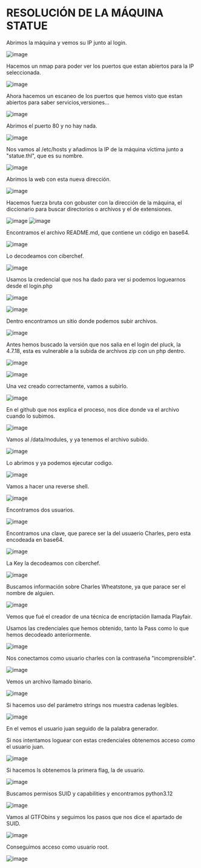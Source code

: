 # RESOLUCIÓN DE LA MÁQUINA STATUE

Abrimos la máquina y vemos su IP junto al login.

![image](https://github.com/user-attachments/assets/692a5c13-3748-43ef-8c24-2727ebcf77f8)

Hacemos un nmap para poder ver los puertos que estan abiertos para la IP seleccionada.

![image](https://github.com/user-attachments/assets/20aff697-ec84-4a16-bed6-f1a9bb7377c6)

Ahora hacemos un escaneo de los puertos que hemos visto que estan abiertos para saber servicios,versiones...

![image](https://github.com/user-attachments/assets/e7d40305-9475-488d-a8cf-35aa9a0397bc)

Abrimos el puerto 80 y no hay nada.

![image](https://github.com/user-attachments/assets/4a94de49-52a7-4877-8b8e-ccc0dd06b7fb)

Nos vamos al /etc/hosts y añadimos la IP de la máquina víctima junto a "statue.thl", que es su nombre.

![image](https://github.com/user-attachments/assets/232a2caf-f415-4de8-bfca-2a3d668d7d1f)

Abrimos la web con esta nueva dirección.

![image](https://github.com/user-attachments/assets/71976eb0-25cb-4f12-8629-fa338bdec1ef)

Hacemos fuerza bruta con gobuster con la dirección de la máquina, el diccionario para buscar directorios o archivos y el de extensiones.

![image](https://github.com/user-attachments/assets/15e9e447-816c-4f8c-b0c2-ac62a79e3bbe)
![image](https://github.com/user-attachments/assets/964777aa-b323-444b-907b-64f1e470a697)

Encontramos el archivo README.md, que contiene un código en base64.

![image](https://github.com/user-attachments/assets/f194ee9b-1dde-40fe-9fc3-d656446534e6)

Lo decodeamos con ciberchef.

![image](https://github.com/user-attachments/assets/03ee62d8-4598-4517-9160-35bd2c5d1183)

Usamos la credencial que nos ha dado para ver si podemos loguearnos desde el login.php

![image](https://github.com/user-attachments/assets/35ec1ae4-232a-4406-8760-f1bf36fe7bbf)

![image](https://github.com/user-attachments/assets/bd7aeeac-3336-4442-a150-386e2b2efab5)

Dentro encontramos un sitio donde podemos subir archivos.

![image](https://github.com/user-attachments/assets/28c73b4b-ca7a-41f7-8617-1ef53df7aced)

Antes hemos buscado la versión que nos salia en el login del pluck, la 4.7.18, esta es vulnerable a la subida de archivos zip con un php dentro.

![image](https://github.com/user-attachments/assets/d842ce4b-e300-4a65-9e10-7c0de05fd8ec)

![image](https://github.com/user-attachments/assets/404d0cc8-aa40-46ca-9c3a-51d4cebfdf8b)

Una vez creado correctamente, vamos a subirlo.

![image](https://github.com/user-attachments/assets/4dffccf8-3191-476e-b447-774a57a91a4e)

En el github que nos explica el proceso, nos dice donde va el archivo cuando lo subimos.

![image](https://github.com/user-attachments/assets/f5150079-2fe4-4988-a673-3233af76743d)

Vamos al /data/modules, y ya tenemos el archivo subido.

![image](https://github.com/user-attachments/assets/90453df4-4317-4da7-b20e-bf19fc85508d)

Lo abrimos y ya podemos ejecutar codigo.

![image](https://github.com/user-attachments/assets/d2daab22-70f6-4d2c-beda-a53b4d352256)

Vamos a hacer una reverse shell.

![image](https://github.com/user-attachments/assets/9eaa9b74-55db-4f91-94bb-6ff19834c8e2)

Encontramos dos usuarios.

![image](https://github.com/user-attachments/assets/9d3d8419-8183-4b17-b1d3-005d62fd32eb)

Encontramos una clave, que parece ser la del usuaerio Charles, pero esta encodeada en base64.

![image](https://github.com/user-attachments/assets/1566706e-1e2b-479a-a2c1-418fe4867af8)

La Key la decodeamos con ciberchef.

![image](https://github.com/user-attachments/assets/88ef25cc-a95c-47ce-9762-186031f1d5ee)

Buscamos información sobre Charles Wheatstone, ya que parace ser el nombre de alguien.

![image](https://github.com/user-attachments/assets/ee42d6d1-84e5-4114-80d4-f1943d12a74c)

Vemos que fué el creador de una técnica de encriptación llamada Playfair.

Usamos las credenciales que hemos obtenido, tanto la Pass como lo que hemos decodeado anteriormente.

![image](https://github.com/user-attachments/assets/e6d3788d-5dbf-490a-badd-12985b5f96b5)

Nos conectamos como usuario charles con la contraseña "incomprensible".

![image](https://github.com/user-attachments/assets/f9f051f8-1329-4044-ac33-274cb3274e1c)

Vemos un archivo llamado binario.

![image](https://github.com/user-attachments/assets/878e2e43-d332-4904-a3ca-5159ae6c5cb9)

Si hacemos uso del parámetro strings nos muestra cadenas legibles.

![image](https://github.com/user-attachments/assets/36d1da92-2207-431a-a5ab-42a8637fb2ea)

En el vemos el usuario juan seguido de la palabra generador.

Si nos intentamos loguear con estas credenciales obtenemos acceso como el usuario juan.

![image](https://github.com/user-attachments/assets/881c2bf0-d127-4223-a9ad-c81a472e6c71)

Si hacemos ls obtenemos la primera flag, la de usuario.

![image](https://github.com/user-attachments/assets/62e7b856-8851-4130-aee2-acbdeaa0c18a)

Buscamos permisos SUID y capabilities y encontramos python3.12

![image](https://github.com/user-attachments/assets/95ab1a1a-b3ee-4cff-82c5-c8ceddfb4a05)

Vamos al GTFObins y seguimos los pasos que nos dice el apartado de SUID.

![image](https://github.com/user-attachments/assets/0f7b693c-4bcb-4d29-b7cd-7e4e4a09c496)

Conseguimos acceso como usuario root.

![image](https://github.com/user-attachments/assets/49eac941-833b-4a06-8f21-25cb64bd10fc)










